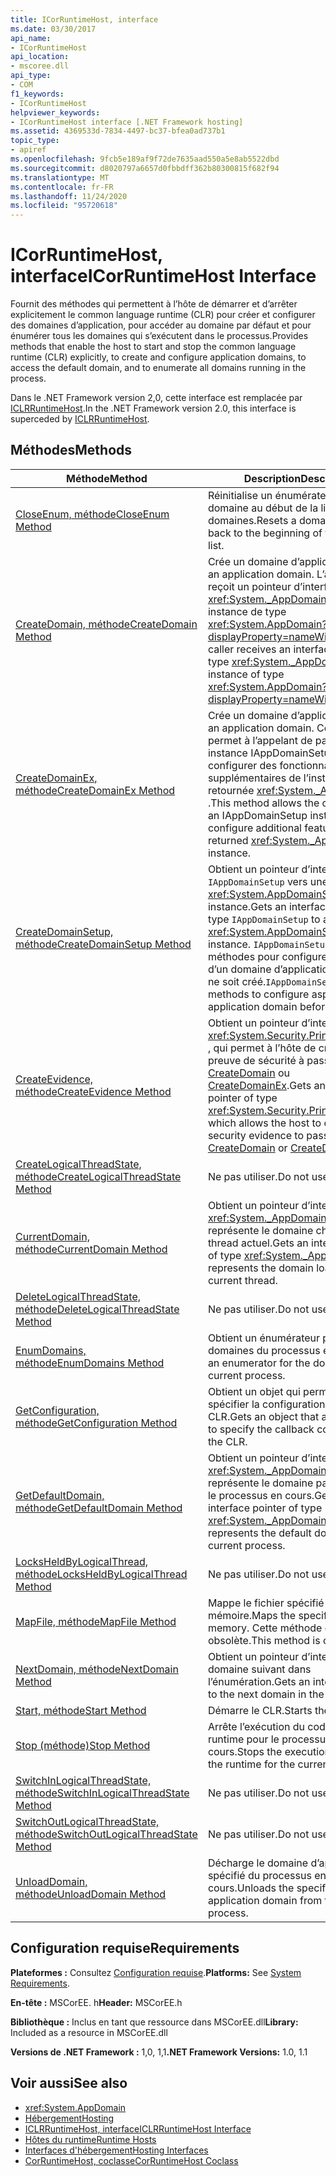 ```yaml
---
title: ICorRuntimeHost, interface
ms.date: 03/30/2017
api_name:
- ICorRuntimeHost
api_location:
- mscoree.dll
api_type:
- COM
f1_keywords:
- ICorRuntimeHost
helpviewer_keywords:
- ICorRuntimeHost interface [.NET Framework hosting]
ms.assetid: 4369533d-7834-4497-bc37-bfea0ad737b1
topic_type:
- apiref
ms.openlocfilehash: 9fcb5e189af9f72de7635aad550a5e8ab5522dbd
ms.sourcegitcommit: d8020797a6657d0fbbdff362b80300815f682f94
ms.translationtype: MT
ms.contentlocale: fr-FR
ms.lasthandoff: 11/24/2020
ms.locfileid: "95720618"
---
```

# <a name="icorruntimehost-interface"></a><span data-ttu-id="2824f-102">ICorRuntimeHost, interface</span><span class="sxs-lookup"><span data-stu-id="2824f-102">ICorRuntimeHost Interface</span></span>

<span data-ttu-id="2824f-103">Fournit des méthodes qui permettent à l’hôte de démarrer et d’arrêter explicitement le common language runtime (CLR) pour créer et configurer des domaines d’application, pour accéder au domaine par défaut et pour énumérer tous les domaines qui s’exécutent dans le processus.</span><span class="sxs-lookup"><span data-stu-id="2824f-103">Provides methods that enable the host to start and stop the common language runtime (CLR) explicitly, to create and configure application domains, to access the default domain, and to enumerate all domains running in the process.</span></span>  
  
 <span data-ttu-id="2824f-104">Dans le .NET Framework version 2,0, cette interface est remplacée par [ICLRRuntimeHost](iclrruntimehost-interface.md).</span><span class="sxs-lookup"><span data-stu-id="2824f-104">In the .NET Framework version 2.0, this interface is superceded by [ICLRRuntimeHost](iclrruntimehost-interface.md).</span></span>  
  
## <a name="methods"></a><span data-ttu-id="2824f-105">Méthodes</span><span class="sxs-lookup"><span data-stu-id="2824f-105">Methods</span></span>  
  
|<span data-ttu-id="2824f-106">Méthode</span><span class="sxs-lookup"><span data-stu-id="2824f-106">Method</span></span>|<span data-ttu-id="2824f-107">Description</span><span class="sxs-lookup"><span data-stu-id="2824f-107">Description</span></span>|  
|------------|-----------------|  
|[<span data-ttu-id="2824f-108">CloseEnum, méthode</span><span class="sxs-lookup"><span data-stu-id="2824f-108">CloseEnum Method</span></span>](icorruntimehost-closeenum-method.md)|<span data-ttu-id="2824f-109">Réinitialise un énumérateur de domaine au début de la liste de domaines.</span><span class="sxs-lookup"><span data-stu-id="2824f-109">Resets a domain enumerator back to the beginning of the domain list.</span></span>|  
|[<span data-ttu-id="2824f-110">CreateDomain, méthode</span><span class="sxs-lookup"><span data-stu-id="2824f-110">CreateDomain Method</span></span>](icorruntimehost-createdomain-method.md)|<span data-ttu-id="2824f-111">Crée un domaine d’application.</span><span class="sxs-lookup"><span data-stu-id="2824f-111">Creates an application domain.</span></span> <span data-ttu-id="2824f-112">L’appelant reçoit un pointeur d’interface de type <xref:System._AppDomain> vers une instance de type <xref:System.AppDomain?displayProperty=nameWithType> .</span><span class="sxs-lookup"><span data-stu-id="2824f-112">The caller receives an interface pointer of type <xref:System._AppDomain> to an instance of type <xref:System.AppDomain?displayProperty=nameWithType>.</span></span>|  
|[<span data-ttu-id="2824f-113">CreateDomainEx, méthode</span><span class="sxs-lookup"><span data-stu-id="2824f-113">CreateDomainEx Method</span></span>](icorruntimehost-createdomainex-method.md)|<span data-ttu-id="2824f-114">Crée un domaine d’application.</span><span class="sxs-lookup"><span data-stu-id="2824f-114">Creates an application domain.</span></span> <span data-ttu-id="2824f-115">Cette méthode permet à l’appelant de passer une instance IAppDomainSetup pour configurer des fonctionnalités supplémentaires de l’instance retournée <xref:System._AppDomain> .</span><span class="sxs-lookup"><span data-stu-id="2824f-115">This method allows the caller to pass an IAppDomainSetup instance to configure additional features of the returned <xref:System._AppDomain> instance.</span></span>|  
|[<span data-ttu-id="2824f-116">CreateDomainSetup, méthode</span><span class="sxs-lookup"><span data-stu-id="2824f-116">CreateDomainSetup Method</span></span>](icorruntimehost-createdomainsetup-method.md)|<span data-ttu-id="2824f-117">Obtient un pointeur d’interface de type `IAppDomainSetup` vers une <xref:System.AppDomainSetup> instance.</span><span class="sxs-lookup"><span data-stu-id="2824f-117">Gets an interface pointer of type `IAppDomainSetup` to an <xref:System.AppDomainSetup> instance.</span></span> <span data-ttu-id="2824f-118">`IAppDomainSetup` fournit des méthodes pour configurer les aspects d’un domaine d’application avant qu’il ne soit créé.</span><span class="sxs-lookup"><span data-stu-id="2824f-118">`IAppDomainSetup` provides methods to configure aspects of an application domain before it is created.</span></span>|  
|[<span data-ttu-id="2824f-119">CreateEvidence, méthode</span><span class="sxs-lookup"><span data-stu-id="2824f-119">CreateEvidence Method</span></span>](icorruntimehost-createevidence-method.md)|<span data-ttu-id="2824f-120">Obtient un pointeur d’interface de type <xref:System.Security.Principal.IIdentity> , qui permet à l’hôte de créer une preuve de sécurité à passer à [CreateDomain](icorruntimehost-createdomain-method.md) ou [CreateDomainEx](icorruntimehost-createdomainex-method.md).</span><span class="sxs-lookup"><span data-stu-id="2824f-120">Gets an interface pointer of type <xref:System.Security.Principal.IIdentity>, which allows the host to create security evidence to pass to [CreateDomain](icorruntimehost-createdomain-method.md) or [CreateDomainEx](icorruntimehost-createdomainex-method.md).</span></span>|  
|[<span data-ttu-id="2824f-121">CreateLogicalThreadState, méthode</span><span class="sxs-lookup"><span data-stu-id="2824f-121">CreateLogicalThreadState Method</span></span>](icorruntimehost-createlogicalthreadstate-method.md)|<span data-ttu-id="2824f-122">Ne pas utiliser.</span><span class="sxs-lookup"><span data-stu-id="2824f-122">Do not use.</span></span>|  
|[<span data-ttu-id="2824f-123">CurrentDomain, méthode</span><span class="sxs-lookup"><span data-stu-id="2824f-123">CurrentDomain Method</span></span>](icorruntimehost-currentdomain-method.md)|<span data-ttu-id="2824f-124">Obtient un pointeur d’interface de type <xref:System._AppDomain> qui représente le domaine chargé sur le thread actuel.</span><span class="sxs-lookup"><span data-stu-id="2824f-124">Gets an interface pointer of type <xref:System._AppDomain> that represents the domain loaded on the current thread.</span></span>|  
|[<span data-ttu-id="2824f-125">DeleteLogicalThreadState, méthode</span><span class="sxs-lookup"><span data-stu-id="2824f-125">DeleteLogicalThreadState Method</span></span>](icorruntimehost-deletelogicalthreadstate-method.md)|<span data-ttu-id="2824f-126">Ne pas utiliser.</span><span class="sxs-lookup"><span data-stu-id="2824f-126">Do not use.</span></span>|  
|[<span data-ttu-id="2824f-127">EnumDomains, méthode</span><span class="sxs-lookup"><span data-stu-id="2824f-127">EnumDomains Method</span></span>](icorruntimehost-enumdomains-method.md)|<span data-ttu-id="2824f-128">Obtient un énumérateur pour les domaines du processus en cours.</span><span class="sxs-lookup"><span data-stu-id="2824f-128">Gets an enumerator for the domains in the current process.</span></span>|  
|[<span data-ttu-id="2824f-129">GetConfiguration, méthode</span><span class="sxs-lookup"><span data-stu-id="2824f-129">GetConfiguration Method</span></span>](icorruntimehost-getconfiguration-method.md)|<span data-ttu-id="2824f-130">Obtient un objet qui permet à l’hôte de spécifier la configuration de rappel du CLR.</span><span class="sxs-lookup"><span data-stu-id="2824f-130">Gets an object that allows the host to specify the callback configuration of the CLR.</span></span>|  
|[<span data-ttu-id="2824f-131">GetDefaultDomain, méthode</span><span class="sxs-lookup"><span data-stu-id="2824f-131">GetDefaultDomain Method</span></span>](icorruntimehost-getdefaultdomain-method.md)|<span data-ttu-id="2824f-132">Obtient un pointeur d’interface de type <xref:System._AppDomain> qui représente le domaine par défaut pour le processus en cours.</span><span class="sxs-lookup"><span data-stu-id="2824f-132">Gets an interface pointer of type <xref:System._AppDomain> that represents the default domain for the current process.</span></span>|  
|[<span data-ttu-id="2824f-133">LocksHeldByLogicalThread, méthode</span><span class="sxs-lookup"><span data-stu-id="2824f-133">LocksHeldByLogicalThread Method</span></span>](icorruntimehost-locksheldbylogicalthread-method.md)|<span data-ttu-id="2824f-134">Ne pas utiliser.</span><span class="sxs-lookup"><span data-stu-id="2824f-134">Do not use.</span></span>|  
|[<span data-ttu-id="2824f-135">MapFile, méthode</span><span class="sxs-lookup"><span data-stu-id="2824f-135">MapFile Method</span></span>](icorruntimehost-mapfile-method.md)|<span data-ttu-id="2824f-136">Mappe le fichier spécifié en mémoire.</span><span class="sxs-lookup"><span data-stu-id="2824f-136">Maps the specified file into memory.</span></span> <span data-ttu-id="2824f-137">Cette méthode est obsolète.</span><span class="sxs-lookup"><span data-stu-id="2824f-137">This method is obsolete.</span></span>|  
|[<span data-ttu-id="2824f-138">NextDomain, méthode</span><span class="sxs-lookup"><span data-stu-id="2824f-138">NextDomain Method</span></span>](icorruntimehost-nextdomain-method.md)|<span data-ttu-id="2824f-139">Obtient un pointeur d’interface vers le domaine suivant dans l’énumération.</span><span class="sxs-lookup"><span data-stu-id="2824f-139">Gets an interface pointer to the next domain in the enumeration.</span></span>|  
|[<span data-ttu-id="2824f-140">Start, méthode</span><span class="sxs-lookup"><span data-stu-id="2824f-140">Start Method</span></span>](icorruntimehost-start-method.md)|<span data-ttu-id="2824f-141">Démarre le CLR.</span><span class="sxs-lookup"><span data-stu-id="2824f-141">Starts the CLR.</span></span>|  
|[<span data-ttu-id="2824f-142">Stop (méthode)</span><span class="sxs-lookup"><span data-stu-id="2824f-142">Stop Method</span></span>](icorruntimehost-stop-method.md)|<span data-ttu-id="2824f-143">Arrête l’exécution du code dans le runtime pour le processus en cours.</span><span class="sxs-lookup"><span data-stu-id="2824f-143">Stops the execution of code in the runtime for the current process.</span></span>|  
|[<span data-ttu-id="2824f-144">SwitchInLogicalThreadState, méthode</span><span class="sxs-lookup"><span data-stu-id="2824f-144">SwitchInLogicalThreadState Method</span></span>](icorruntimehost-switchinlogicalthreadstate-method.md)|<span data-ttu-id="2824f-145">Ne pas utiliser.</span><span class="sxs-lookup"><span data-stu-id="2824f-145">Do not use.</span></span>|  
|[<span data-ttu-id="2824f-146">SwitchOutLogicalThreadState, méthode</span><span class="sxs-lookup"><span data-stu-id="2824f-146">SwitchOutLogicalThreadState Method</span></span>](icorruntimehost-switchoutlogicalthreadstate-method.md)|<span data-ttu-id="2824f-147">Ne pas utiliser.</span><span class="sxs-lookup"><span data-stu-id="2824f-147">Do not use.</span></span>|  
|[<span data-ttu-id="2824f-148">UnloadDomain, méthode</span><span class="sxs-lookup"><span data-stu-id="2824f-148">UnloadDomain Method</span></span>](icorruntimehost-unloaddomain-method.md)|<span data-ttu-id="2824f-149">Décharge le domaine d’application spécifié du processus en cours.</span><span class="sxs-lookup"><span data-stu-id="2824f-149">Unloads the specified application domain from the current process.</span></span>|  
  
## <a name="requirements"></a><span data-ttu-id="2824f-150">Configuration requise</span><span class="sxs-lookup"><span data-stu-id="2824f-150">Requirements</span></span>  

 <span data-ttu-id="2824f-151">**Plateformes :** Consultez [Configuration requise](../../get-started/system-requirements.md).</span><span class="sxs-lookup"><span data-stu-id="2824f-151">**Platforms:** See [System Requirements](../../get-started/system-requirements.md).</span></span>  
  
 <span data-ttu-id="2824f-152">**En-tête :** MSCorEE. h</span><span class="sxs-lookup"><span data-stu-id="2824f-152">**Header:** MSCorEE.h</span></span>  
  
 <span data-ttu-id="2824f-153">**Bibliothèque :** Inclus en tant que ressource dans MSCorEE.dll</span><span class="sxs-lookup"><span data-stu-id="2824f-153">**Library:** Included as a resource in MSCorEE.dll</span></span>  
  
 <span data-ttu-id="2824f-154">**Versions de .NET Framework :** 1,0, 1,1</span><span class="sxs-lookup"><span data-stu-id="2824f-154">**.NET Framework Versions:** 1.0, 1.1</span></span>  
  
## <a name="see-also"></a><span data-ttu-id="2824f-155">Voir aussi</span><span class="sxs-lookup"><span data-stu-id="2824f-155">See also</span></span>

- <xref:System.AppDomain>
- [<span data-ttu-id="2824f-156">Hébergement</span><span class="sxs-lookup"><span data-stu-id="2824f-156">Hosting</span></span>](index.md)
- [<span data-ttu-id="2824f-157">ICLRRuntimeHost, interface</span><span class="sxs-lookup"><span data-stu-id="2824f-157">ICLRRuntimeHost Interface</span></span>](iclrruntimehost-interface.md)
- <span data-ttu-id="2824f-158">[Hôtes du runtime](/previous-versions/dotnet/netframework-4.0/a51xd4ze(v=vs.100))</span><span class="sxs-lookup"><span data-stu-id="2824f-158">[Runtime Hosts](/previous-versions/dotnet/netframework-4.0/a51xd4ze(v=vs.100))</span></span>
- [<span data-ttu-id="2824f-159">Interfaces d'hébergement</span><span class="sxs-lookup"><span data-stu-id="2824f-159">Hosting Interfaces</span></span>](hosting-interfaces.md)
- [<span data-ttu-id="2824f-160">CorRuntimeHost, coclasse</span><span class="sxs-lookup"><span data-stu-id="2824f-160">CorRuntimeHost Coclass</span></span>](corruntimehost-coclass.md)
